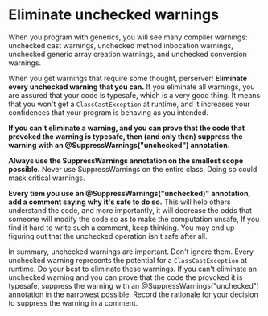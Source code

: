 # Eliminate unchecked warnings

When you program with generics, you will see many compiler warnings: unchecked cast warnings, unchecked method inbocation warnings, unchecked generic array creation warnings, and unchecked conversion warnings.

When you get warnings that require some thought, perserver! **Eliminate every unchecked warning that you can.** If you eliminate all warnings, you are assured that your code is typesafe, which is a very good thing. It means that you won't get a `ClassCastException` at runtime, and it increases your confidences that your program is behaving as you intended.

**If you can't eliminate a warning, and you can prove that the code that provoked the warning is typesafe, then (and only then) suppress the warning with an @SuppressWarnings("unchecked") annotation.**

**Always use the SuppressWarnings annotation on the smallest scope possible.** Never use SuppressWarnings on the entire class. Doing so could mask critical warnings.

**Every tiem you use an @SuppressWarnings("unchecked)" annotation, add a comment saying why it's safe to do so.** This will help others understand the code, and more importantly, it will decrease the odds that someone will modify the code so as to make the computation unsafe, If you find it hard to write such a comment, keep thinking. You may end up figuring out that the unchecked operation isn't safe after all.

In summary, unchecked warnings are important. Don't ignore them. Every unchecked warning represents the potential for a `ClassCastException` at runtime. Do your best to eliminate these warnings. If you can't eliminate an unchecked warning and you can prove that the code the provoked it is typesafe, suppress the warning with an @SuppressWarnings("unchecked") annotation in the narrowest possible. Record the rationale for your decision to suppress the warning in a comment.